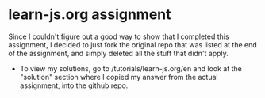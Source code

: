 # learn-js.org assignment #
Since I couldn't figure out a good way to show that I completed this assignment, I decided to just fork the original repo that was listed at the end of the assignment, and simply deleted all the stuff that didn't apply. 

 - To view my solutions, go to /tutorials/learn-js.org/en and look at the "solution" section where I copied my answer from the actual assignment, into the github repo.
 
